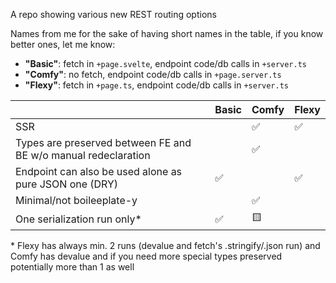 A repo showing various new REST routing options

Names from me for the sake of having short names in the table, if you know better ones, let me know:

- **"Basic"**: fetch in `+page.svelte`, endpoint code/db calls in `+server.ts`
- **"Comfy"**: no fetch, endpoint code/db calls in `+page.server.ts`
- **"Flexy"**: fetch in `+page.ts`, endpoint code/db calls in `+server.ts`

|                                                                | Basic | Comfy | Flexy |
| -------------------------------------------------------------- | ----- | ----- | ----- |
| SSR                                                            |       | ✅    | ✅    |
| Types are preserved between FE and BE w/o manual redeclaration |       | ✅    |       |
| Endpoint can also be used alone as pure JSON one (DRY)         | ✅    |       | ✅    |
| Minimal/not boileeplate-y                                      |       | ✅    |       |
| One serialization run only\*                                   | ✅    | 🟨    |       |

\* Flexy has always min. 2 runs (devalue and fetch's .stringify/.json run) and Comfy has devalue and if you need more special types preserved potentially more than 1 as well
